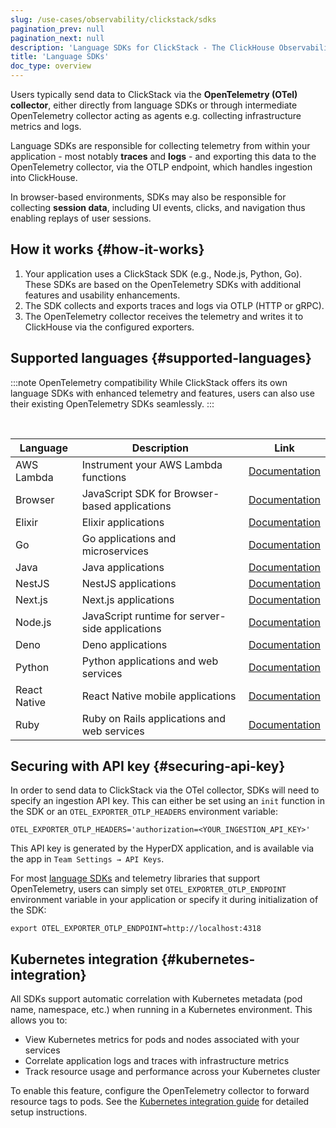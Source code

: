 ```yaml
---
slug: /use-cases/observability/clickstack/sdks
pagination_prev: null
pagination_next: null
description: 'Language SDKs for ClickStack - The ClickHouse Observability Stack'
title: 'Language SDKs'
doc_type: overview
---
```


Users typically send data to ClickStack via the **OpenTelemetry (OTel) collector**, either directly from language SDKs or through intermediate OpenTelemetry collector acting as agents e.g. collecting infrastructure metrics and logs.

Language SDKs are responsible for collecting telemetry from within your application - most notably **traces** and **logs** - and exporting this data to the OpenTelemetry collector, via the OTLP endpoint, which handles ingestion into ClickHouse.

In browser-based environments, SDKs may also be responsible for collecting **session data**, including UI events, clicks, and navigation thus enabling replays of user sessions. 

## How it works {#how-it-works}

1. Your application uses a ClickStack SDK (e.g., Node.js, Python, Go). These SDKs are based on the OpenTelemetry SDKs with additional features and usability enhancements.
2. The SDK collects and exports traces and logs via OTLP (HTTP or gRPC).
3. The OpenTelemetry collector receives the telemetry and writes it to ClickHouse via the configured exporters.

## Supported languages {#supported-languages}

:::note OpenTelemetry compatibility
While ClickStack offers its own language SDKs with enhanced telemetry and features, users can also use their existing OpenTelemetry SDKs seamlessly.
:::

<br/>

| Language | Description | Link |
|----------|-------------|------|
| AWS Lambda | Instrument your AWS Lambda functions | [Documentation](/use-cases/observability/clickstack/sdks/aws_lambda) |
| Browser | JavaScript SDK for Browser-based applications | [Documentation](/use-cases/observability/clickstack/sdks/browser) |
| Elixir | Elixir applications | [Documentation](/use-cases/observability/clickstack/sdks/elixir) |
| Go | Go applications and microservices | [Documentation](/use-cases/observability/clickstack/sdks/golang) |
| Java | Java applications | [Documentation](/use-cases/observability/clickstack/sdks/java) |
| NestJS | NestJS applications | [Documentation](/use-cases/observability/clickstack/sdks/nestjs) |
| Next.js | Next.js applications | [Documentation](/use-cases/observability/clickstack/sdks/nextjs) |
| Node.js | JavaScript runtime for server-side applications | [Documentation](/use-cases/observability/clickstack/sdks/nodejs) |
| Deno | Deno applications | [Documentation](/use-cases/observability/clickstack/sdks/deno) |
| Python | Python applications and web services | [Documentation](/use-cases/observability/clickstack/sdks/python) |
| React Native | React Native mobile applications | [Documentation](/use-cases/observability/clickstack/sdks/react-native) |
| Ruby | Ruby on Rails applications and web services | [Documentation](/use-cases/observability/clickstack/sdks/ruby-on-rails) |

## Securing with API key {#securing-api-key}

In order to send data to ClickStack via the OTel collector, SDKs will need to specify an ingestion API key. This can either be set using an `init` function in the SDK or an `OTEL_EXPORTER_OTLP_HEADERS` environment variable:

```shell
OTEL_EXPORTER_OTLP_HEADERS='authorization=<YOUR_INGESTION_API_KEY>'
```

This API key is generated by the HyperDX application, and is available via the app in `Team Settings → API Keys`.

For most [language SDKs](/use-cases/observability/clickstack/sdks) and telemetry libraries that support OpenTelemetry, users can simply set `OTEL_EXPORTER_OTLP_ENDPOINT` environment variable in your application or specify it during initialization of the SDK:

```shell
export OTEL_EXPORTER_OTLP_ENDPOINT=http://localhost:4318
```

## Kubernetes integration {#kubernetes-integration}

All SDKs support automatic correlation with Kubernetes metadata (pod name, namespace, etc.) when running in a Kubernetes environment. This allows you to:

- View Kubernetes metrics for pods and nodes associated with your services
- Correlate application logs and traces with infrastructure metrics
- Track resource usage and performance across your Kubernetes cluster

To enable this feature, configure the OpenTelemetry collector to forward resource tags to pods. See the [Kubernetes integration guide](/use-cases/observability/clickstack/ingesting-data/kubernetes#forwarding-resouce-tags-to-pods) for detailed setup instructions.
